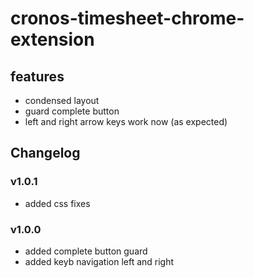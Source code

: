 # cronos-timesheet-chrome-extension

## features

* condensed layout
* guard complete button
* left and right arrow keys work now (as expected)

## Changelog

### v1.0.1

* added css fixes

### v1.0.0

* added complete button guard
* added keyb navigation left and right